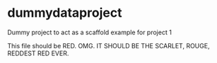 # dummydataproject
Dummy project to act as a scaffold example for project 1


This file should be RED. OMG. IT SHOULD BE THE SCARLET, ROUGE, REDDEST RED EVER.